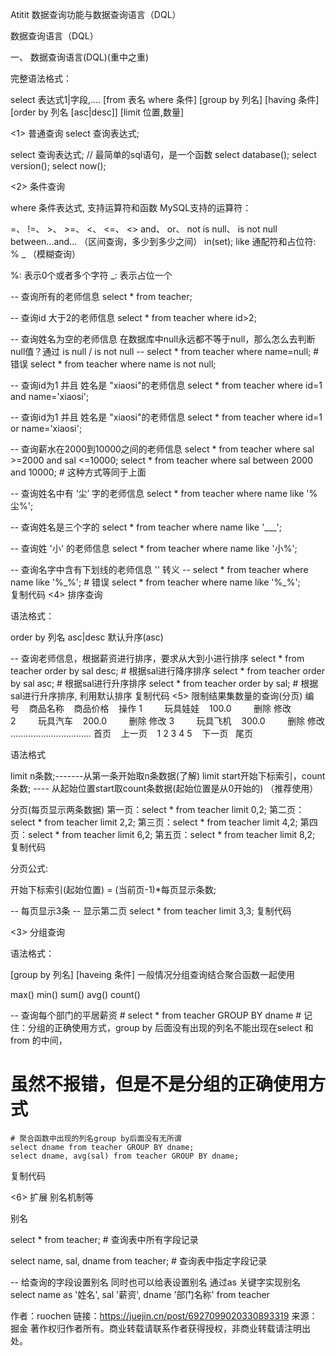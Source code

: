 Atitit 数据查询功能与数据查询语言（DQL）

数据查询语言（DQL）

一、 数据查询语言(DQL)(重中之重)

完整语法格式：

select 表达式1|字段,....
[from 表名 where 条件]
[group by 列名]
[having 条件]
[order by 列名 [asc|desc]]
[limit 位置,数量]



<1> 普通查询  select 查询表达式; 

select 查询表达式;  // 最简单的sql语句，是一个函数
select database();
select version();
select now();

<2> 条件查询

where 条件表达式, 支持运算符和函数
MySQL支持的运算符：

=、 !=、 >、 >=、 <、 <=、 <>
and、 or、 not
is null、 is not null
between...and... （区间查询，多少到多少之间）
in(set);
like 通配符和占位符: % _ （模糊查询）

%: 表示0个或者多个字符
_: 表示占位一个





-- 查询所有的老师信息
	select * from teacher;

-- 查询id 大于2的老师信息
	select * from teacher where id>2;
 
-- 查询姓名为空的老师信息    在数据库中null永远都不等于null，那么怎么去判断null值？通过 is null / is not null
-- select * from teacher where name=null; # 错误
	select * from teacher where name is not null;

-- 查询id为1 并且 姓名是 "xiaosi"的老师信息
	select * from teacher where id=1 and name='xiaosi';

-- 查询id为1 并且 姓名是 "xiaosi"的老师信息
	select * from teacher where id=1 or name='xiaosi';

-- 查询薪水在2000到10000之间的老师信息
	select * from teacher where sal >=2000 and sal <=10000;
	select * from teacher where sal between 2000 and 10000; # 这种方式等同于上面

-- 查询姓名中有 ‘尘’ 字的老师信息
	select * from teacher where name like '%尘%';

-- 查询姓名是三个字的
	select * from teacher where name like '___';

-- 查询姓 '小' 的老师信息
	select * from teacher where name like '小%';

-- 查询名字中含有下划线的老师信息  '\' 转义
-- select * from teacher where name like '%_%';  # 错误
	select * from teacher where name like '%\_%';  
复制代码
<4> 排序查询

语法格式：

order by 列名 asc|desc 默认升序(asc)



-- 查询老师信息，根据薪资进行排序，要求从大到小进行排序
select * from teacher order by sal desc;  # 根据sal进行降序排序
select * from teacher order by sal asc;  # 根据sal进行升序排序
select * from teacher order by sal;  # 根据sal进行升序排序, 利用默认排序
复制代码
<5> 限制结果集数量的查询(分页)
编号    商品名称    商品价格    操作
1         玩具娃娃    100.0         删除 修改
2         玩具汽车    200.0         删除 修改
3         玩具飞机    300.0         删除 修改
................................
首页    上一页    1 2 3 4 5    下一页   尾页

语法格式

limit n条数;-------从第一条开始取n条数据(了解)
limit start开始下标索引，count条数; ---- 从起始位置start取count条数据(起始位置是从0开始的)  （推荐使用）



分页(每页显示两条数据)
第一页：select * from teacher limit 0,2;
第二页：select * from teacher limit 2,2;
第三页：select * from teacher limit 4,2;
第四页：select * from teacher limit 6,2;
第五页：select * from teacher limit 8,2;
复制代码

分页公式:

开始下标索引(起始位置) = (当前页-1)*每页显示条数;



-- 每页显示3条
-- 显示第二页
	select * from teacher limit 3,3;
复制代码


<3> 分组查询

语法格式：

[group by 列名] [haveing 条件]
一般情况分组查询结合聚合函数一起使用

max()
min()
sum()
avg()
count()





-- 查询每个部门的平居薪资
	# select * from teacher GROUP BY dname
	# 记住：分组的正确使用方式，group by 后面没有出现的列名不能出现在select 和from 的中间，
  # 虽然不报错，但是不是分组的正确使用方式
	# 聚合函数中出现的列名group by后面没有无所谓
	select dname from teacher GROUP BY dname;
	select dname, avg(sal) from teacher GROUP BY dname;
复制代码

<6> 扩展  别名机制等

别名

select * from teacher;  # 查询表中所有字段记录

select name, sal, dname from teacher;  # 查询表中指定字段记录

-- 给查询的字段设置别名  同时也可以给表设置别名  通过as 关键字实现别名
	select name as '姓名', sal '薪资', dname '部门名称' from teacher 

作者：ruochen
链接：https://juejin.cn/post/6927099020330893319
来源：掘金
著作权归作者所有。商业转载请联系作者获得授权，非商业转载请注明出处。
